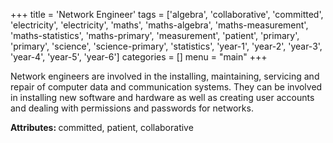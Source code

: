 +++
title = 'Network Engineer'
tags = ['algebra', 'collaborative', 'committed', 'electricity', 'electricity', 'maths', 'maths-algebra', 'maths-measurement', 'maths-statistics', 'maths-primary', 'measurement', 'patient', 'primary', 'primary', 'science', 'science-primary', 'statistics', 'year-1', 'year-2', 'year-3', 'year-4', 'year-5', 'year-6']
categories = []
menu = "main"
+++

Network engineers are involved in the installing, maintaining, servicing and repair of computer data and communication systems. They can be involved in installing new software and hardware as well as creating user accounts and dealing with permissions and passwords for networks.

<strong>Attributes: </strong>committed, patient, collaborative
